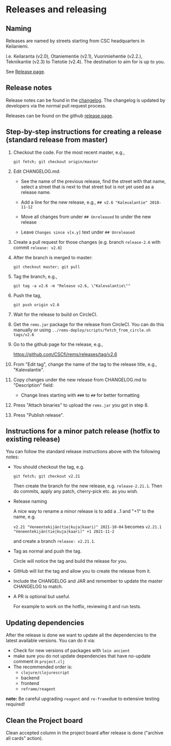 # Releases and releasing

## Naming
Releases are named by streets starting from CSC headquarters in Keilaniemi.

I.e. Keilaranta (v2.0), Otaniementie (v2.1), Vuorimiehentie (v2.2.), Tekniikantie (v2.3) to Tietotie (v2.4).
The destination to aim for is up to you.

See [Release page](https://github.com/CSCfi/rems/releases).

## Release notes

Release notes can be found in the [changelog](../CHANGELOG.md). The
changelog is updated by developers via the normal pull request process.

Releases can be found on the github [release page](https://github.com/CSCfi/rems/releases).

## Step-by-step instructions for creating a release (standard release from master)

1. Checkout the code. For the most recent master, e.g.,

   `git fetch; git checkout origin/master` 

2. Edit CHANGELOG.md:

   - See the name of the previous release, find the street with that name,
     select a street that is next to that street but is not yet used as
     a release name.

   - Add a line for the new release, e.g.,
     `## v2.6 "Kalevalantie" 2018-11-12`

   - Move all changes from under `## Unreleased` to under the new release

   - Leave `Changes since v[x.y]` text under `## Unreleased`

3. Create a pull request for those changes (e.g. branch `release-2.6` with commit `release: v2.6`)

4. After the branch is merged to master:

   `git checkout master; git pull`

5. Tag the branch, e.g.,

   `git tag -a v2.6 -m "Release v2.6, \"Kalevalantie\""`

6. Push the tag,

   `git push origin v2.6`

7. Wait for the release to build on CircleCI.

8. Get the `rems.jar` package for the release from CircleCI.
   You can do this manually or using `../rems-deploy/scripts/fetch_from_circle.sh tags/v2.6`

9. Go to the github page for the release, e.g.,

   https://github.com/CSCfi/rems/releases/tag/v2.6

10. From "Edit tag", change the name of the tag to the release title,
   e.g., "Kalevalantie".

11. Copy changes under the new release from CHANGELOG.md to "Description"
    field:

    - Change lines starting with `###` to `##` for better formatting

12. Press "Attach binaries" to upload the `rems.jar` you got in step 8.

13. Press "Publish release".

## Instructions for a minor patch release (hotfix to existing release)

   You can follow the standard release instructions above with the following notes:
   
- You should checkout the tag, e.g.
   
   `git fetch; git checkout v2.21`
   
   Then create the branch for the new release, e.g. `release-2.21.1`.
   Then do commits, apply any patch, cherry-pick etc. as you wish.
   
- Release naming

   A nice way to rename a minor release is to add a ..1 and "+1" to the name, e.g.
   
   `v2.21 "Veneentekijän(tie|kuja|kaari)" 2021-10-04` becomes `v2.21.1 "Veneentekijän(tie|kuja|kaari)" +1 2021-11-2`
   
   and create a branch `release: v2.21.1`.
   
 - Tag as normal and push the tag.

   Circle will notice the tag and build the release for you.
   
 - GitHub will list the tag and allow you to create the release from it.
   
 - Include the CHANGELOG and JAR and remember to update the master CHANGELOG to match.

 - A PR is optional but useful.
   
   For example to work on the hotfix, reviewing it and run tests.

## Updating dependencies

After the release is done we want to update all the dependencies to the latest available versions.
You can do it via:
  - Check for new versions of packages with ```lein ancient```
  - make sure you do not update dependencies that have no-update comment in ```project.clj```
  - The recommended order is:
    - ```clojure/clojurescript```
    - backend
    - frontend
    - ```reframe/reagent```

**note:** Be careful upgrading ```reagent``` and ```re-frame```due to extensive testing required!

## Clean the Project board

Clean accepted column in the project board after release is done ("archive all cards" action).
